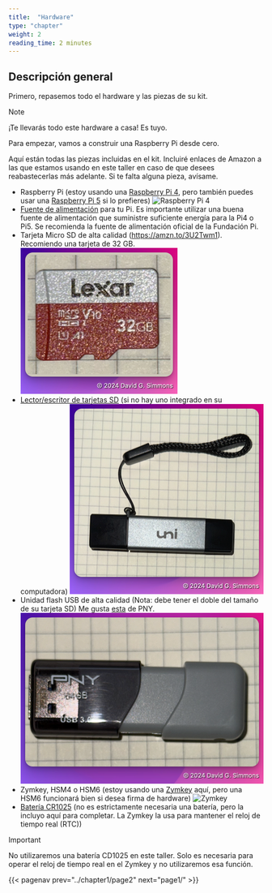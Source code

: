 ```yaml
---
title:  "Hardware"
type: "chapter"
weight: 2
reading_time: 2 minutes
---
```


## Descripción general

Primero, repasemos todo el hardware y las piezas de su kit.

> [!NOTE]
> ¡Te llevarás todo este hardware a casa! Es tuyo.

Para empezar, vamos a construir una Raspberry Pi desde cero.

Aquí están todas las piezas incluidas en el kit. Incluiré enlaces de Amazon a las que estamos usando en este taller en caso de que desees reabastecerlas más adelante. Si te falta alguna pieza, avísame.

- Raspberry Pi (estoy usando una [Raspberry Pi 4](https://amzn.to/3Y2BBgn), pero también puedes usar una [Raspberry Pi 5](https://amzn.to/4dAKfZ3) si lo prefieres)
  ![Raspberry Pi 4](imágenes/rpi.png)
- [Fuente de alimentación](https://amzn.to/4eWmYSr) para tu Pi. Es importante utilizar una buena fuente de alimentación que suministre suficiente energía para la Pi4 o Pi5. Se recomienda la fuente de alimentación oficial de la Fundación Pi.
- Tarjeta Micro SD de alta calidad (https://amzn.to/3U2Twm1). Recomiendo una tarjeta de 32 GB.
  ![Tarjeta SD](images/sdcard.png)
- [Lector/escritor de tarjetas SD](https://amzn.to/4dEs2Kc) (si no hay uno integrado en su computadora)
  ![Grabador de tarjetas SD](images/reader.png)
- Unidad flash USB de alta calidad (Nota: debe tener el doble del tamaño de su tarjeta SD) Me gusta [esta](https://amzn.to/3NrH4Iz) de PNY.
  ![Unidad flash](images/usb-drive.png)
- Zymkey, HSM4 o HSM6 (estoy usando una [Zymkey](https://amzn.to/4eRcIvn) aquí, pero una HSM6 funcionará bien si desea firma de hardware)
  ![Zymkey](imágenes/zymkey.png)
- [Batería CR1025](https://amzn.to/4eJG1Qt) (no es estrictamente necesaria una batería, pero la incluyo aquí para completar. La Zymkey la usa para mantener el reloj de tiempo real (RTC))

> [!IMPORTANT]
> No utilizaremos una batería CD1025 en este taller. Solo es necesaria para operar el reloj de tiempo real en el Zymkey y no utilizaremos esa función.

{{< pagenav prev="../chapter1/page2" next="page1/" >}}
